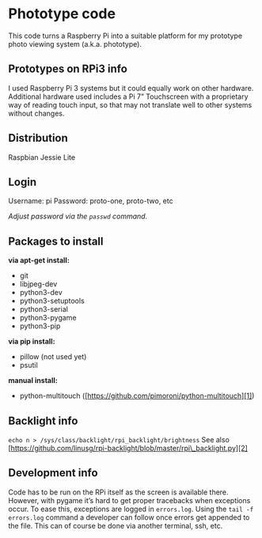 # Phototype code
This code turns a Raspberry Pi into a suitable platform for my prototype photo viewing system (a.k.a. phototype).

## Prototypes on RPi3 info
I used Raspberry Pi 3 systems but it could equally work on other hardware. Additional hardware used includes a Pi 7” Touchscreen with a proprietary way of reading touch input, so that may not translate well to other systems without changes.

## Distribution
Raspbian Jessie Lite

## Login
Username: pi
Password: proto-one, proto-two, etc

_Adjust password via the `passwd` command._

## Packages to install
**via apt-get install:**
- git
- libjpeg-dev
- python3-dev
- python3-setuptools
- python3-serial
- python3-pygame
- python3-pip

**via pip install:**
- pillow (not used yet)
- psutil

**manual install:**
- python-multitouch ([https://github.com/pimoroni/python-multitouch][1])

## Backlight info
`echo n > /sys/class/backlight/rpi_backlight/brightness`
See also [https://github.com/linusg/rpi-backlight/blob/master/rpi\_backlight.py][2]

## Development info
Code has to be run on the RPi itself as the screen is available there. However, with pygame it’s hard to get proper tracebacks when exceptions occur. To ease this, exceptions are logged in `errors.log`. Using the `tail -f errors.log` command a developer can follow once errors get appended to the file. This can of course be done via another terminal, ssh, etc.

[1]:	https://github.com/pimoroni/python-multitouch
[2]:	https://github.com/linusg/rpi-backlight/blob/master/rpi_backlight.py
